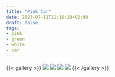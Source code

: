 ```yaml
---
title: "Pink Car"
date: 2023-07-11T11:16:19+02:00
draft: false
tags:
- pink
- green
- white
- car
---
```


{{< gallery >}}
  <img src="/albums/pink-car/01.jpg" class="grid-w50 md:grid-w33 xl:grid-w25" />
  <img src="/albums/pink-car/02.jpg" class="grid-w50 md:grid-w33 xl:grid-w25" />
  <img src="/albums/pink-car/03.jpg" class="grid-w50 md:grid-w33 xl:grid-w25" />
  <img src="/albums/pink-car/04.jpg" class="grid-w50 md:grid-w33 xl:grid-w25" />
{{< /gallery >}}

